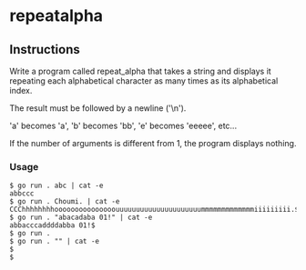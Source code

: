# repeatalpha

## Instructions

Write a program called repeat_alpha that takes a string and displays it repeating each alphabetical character as many times as its alphabetical index.

The result must be followed by a newline ('\n').

'a' becomes 'a', 'b' becomes 'bb', 'e' becomes 'eeeee', etc...

If the number of arguments is different from 1, the program displays nothing.
### Usage
```
$ go run . abc | cat -e
abbccc
$ go run . Choumi. | cat -e
CCChhhhhhhhooooooooooooooouuuuuuuuuuuuuuuuuuuuummmmmmmmmmmmmiiiiiiiii.$
$ go run . "abacadaba 01!" | cat -e
abbacccaddddabba 01!$
$ go run .
$ go run . "" | cat -e
$
$
```